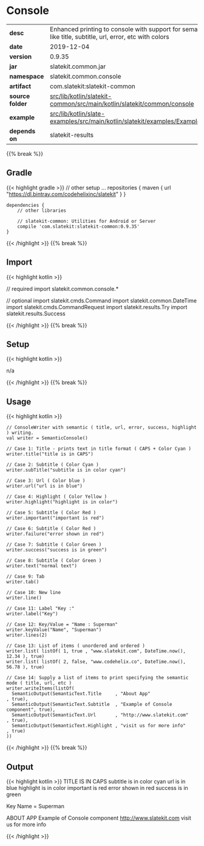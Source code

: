 
# Console

<table class="table table-striped table-bordered">
  <tbody>
    <tr>
      <td><strong>desc</strong></td>
      <td>Enhanced printing to console with support for semantic writing like title, subtitle, url, error, etc with colors</td>
    </tr>
    <tr>
      <td><strong>date</strong></td>
      <td>2019-12-04</td>
    </tr>
    <tr>
      <td><strong>version</strong></td>
      <td>0.9.35</td>
    </tr>
    <tr>
      <td><strong>jar</strong></td>
      <td>slatekit.common.jar</td>
    </tr>
    <tr>
      <td><strong>namespace</strong></td>
      <td>slatekit.common.console</td>
    </tr>
    <tr>
      <td><strong>artifact</strong></td>
      <td>com.slatekit:slatekit-common</td>
    </tr>
    <tr>
      <td><strong>source folder</strong></td>
      <td><a href="https://github.com/code-helix/slatekit/tree/master/src/lib/kotlin/slatekit-common/src/main/kotlin/slatekit/common/console" class="url-ch">src/lib/kotlin/slatekit-common/src/main/kotlin/slatekit/common/console</a></td>
    </tr>
    <tr>
      <td><strong>example</strong></td>
      <td><a href="https://github.com/code-helix/slatekit/tree/master/src/lib/kotlin/slatekit-examples/src/main/kotlin/slatekit/examples/Example_Console.kt" class="url-ch">src/lib/kotlin/slate-examples/src/main/kotlin/slatekit/examples/Example_Console.kt</a></td>
    </tr>
    <tr>
      <td><strong>depends on</strong></td>
      <td> slatekit-results</td>
    </tr>
  </tbody>
</table>
{{% break %}}

## Gradle
{{< highlight gradle >}}
    // other setup ...
    repositories {
        maven { url  "https://dl.bintray.com/codehelixinc/slatekit" }
    }

    dependencies {
        // other libraries

        // slatekit-common: Utilities for Android or Server
        compile 'com.slatekit:slatekit-common:0.9.35'
    }

{{< /highlight >}}
{{% break %}}

## Import
{{< highlight kotlin >}}


// required 
import slatekit.common.console.*



// optional 
import slatekit.cmds.Command
import slatekit.common.DateTime
import slatekit.cmds.CommandRequest
import slatekit.results.Try
import slatekit.results.Success



{{< /highlight >}}
{{% break %}}

## Setup
{{< highlight kotlin >}}


n/a


{{< /highlight >}}
{{% break %}}

## Usage
{{< highlight kotlin >}}


    // ConsoleWriter with semantic ( title, url, error, success, highlight ) writing.
    val writer = SemanticConsole()

    // Case 1: Title - prints text in title format ( CAPS + Color Cyan )
    writer.title("title is in CAPS")

    // Case 2: Subtitle ( Color Cyan )
    writer.subTitle("subtitle is in color cyan")

    // Case 3: Url ( Color blue )
    writer.url("url is in blue")

    // Case 4: Highlight ( Color Yellow )
    writer.highlight("highlight is in color")

    // Case 5: Subtitle ( Color Red )
    writer.important("important is red")

    // Case 6: Subtitle ( Color Red )
    writer.failure("error shown in red")

    // Case 7: Subtitle ( Color Green )
    writer.success("success is in green")

    // Case 8: Subtitle ( Color Green )
    writer.text("normal text")

    // Case 9: Tab
    writer.tab()

    // Case 10: New line
    writer.line()

    // Case 11: Label "Key :"
    writer.label("Key")

    // Case 12: Key/Value = "Name : Superman"
    writer.keyValue("Name", "Superman")
    writer.lines(2)

    // Case 13: List of items ( unordered and ordered )
    writer.list( listOf( 1, true , "www.slatekit.com", DateTime.now(), 12.34 ), true)
    writer.list( listOf( 2, false, "www.codehelix.co", DateTime.now(), 56.78 ), true)

    // Case 14: Supply a list of items to print specifying the semantic mode ( title, url, etc )
    writer.writeItems(listOf(
      SemanticOutput(SemanticText.Title     , "About App"                   , true),
      SemanticOutput(SemanticText.Subtitle  , "Example of Console component", true),
      SemanticOutput(SemanticText.Url       , "http://www.slatekit.com"     , true),
      SemanticOutput(SemanticText.Highlight , "visit us for more info"      , true)
    ))
    

{{< /highlight >}}
{{% break %}}


## Output

{{< highlight kotlin >}}
  TITLE IS IN CAPS
  subtitle is in color cyan
  url is in blue
  highlight is in color
  important is red
  error shown in red
  success is in green

  Key
  Name =  Superman


  ABOUT APP
  Example of Console component
  http://www.slatekit.com
  visit us for more info

{{< /highlight >}}
  